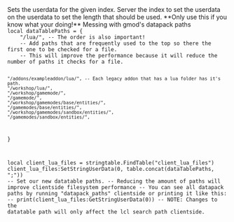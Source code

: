 <function name="SetStringUserData" parent="INetworkStringTable" type="classfunc">
	<description>
		Sets the userdata for the given index.
	</description>
	<realm>Server</realm>
	<args>
		<arg name="index" type="number">the index to set the userdata on</arg>
		<arg name="value" type="string">the userdata to set</arg>
		<arg name="length" type="number" default="nil">the length that should be used. **Only use this if you know what your doing!**</arg>
	</args>
</function>

<example>
	<description>Messing with gmod's datapack paths</description>
	<code>
local dataTablePaths = {
	"/lua/", -- The order is also important!
	-- Add paths that are frequently used to the top so there the first one to be checked for a file.  
	-- This will improve the performance because it will reduce the number of paths it checks for a file.

	"/addons/exampleaddon/lua/", -- Each legacy addon that has a lua folder has it's path.  
	"/workshop/lua/",
	"/workshop/gamemode/",
	"/gamemode/",
	"/workshop/gamemodes/base/entities/",
	"/gamemodes/base/entities/",
	"/workshop/gamemodes/sandbox/entities/",
	"/gamemodes/sandbox/entities/",
}

local client_lua_files = stringtable.FindTable("client_lua_files")
client_lua_files:SetStringUserData(0, table.concat(dataTablePaths, ";")) -- Set our new datatable paths.
-- Reducing the amount of paths will improve clientside filesystem performance
-- You can see all datapack paths by running "datapack_paths" clientside or printing it like this:
-- print(client_lua_files:GetStringUserData(0))
-- NOTE: Changes to the datatable path will only affect the lcl search path clientside.
	</code>
</example>
